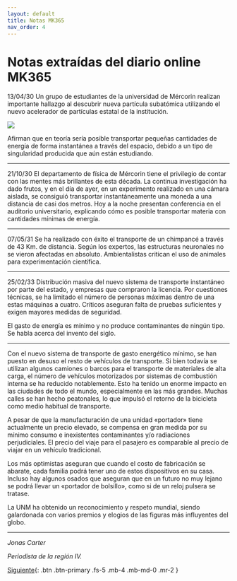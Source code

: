 ```yaml
---
layout: default
title: Notas MK365
nav_order: 4
---
```


# Notas extraídas del diario online MK365

13/04/30
Un grupo de estudiantes de la universidad de Mércorin realizan importante hallazgo al descubrir nueva partícula subatómica utilizando el nuevo acelerador de partículas estatal de la institución.

<img src="https://kierprev.github.io/DentroDelOrigen/assets/images/particle.jpg" > 

Afirman que en teoría sería posible transportar pequeñas cantidades de energía de forma instantánea a través del espacio, debido a un tipo de singularidad producida que aún están estudiando.

----

21/10/30
El departamento de física de Mércorin tiene el privilegio de contar con las mentes más brillantes de esta década. La continua investigación ha dado frutos, y en el día de ayer, en un experimento realizado en una cámara aislada, se consiguió transportar instantáneamente una moneda a una distancia de casi dos metros. Hoy a la noche presentan conferencia en el auditorio universitario, explicando cómo es posible transportar materia con cantidades mínimas de energía.

----

07/05/31
Se ha realizado con éxito el transporte de un chimpancé a través de 43 Km. de distancia. Según los expertos, las estructuras neuronales no se vieron afectadas en absoluto. Ambientalistas critican el uso de animales para experimentación científica.

----

25/02/33
Distribución masiva del nuevo sistema de transporte instantáneo por parte del estado, y empresas que compraron la licencia. Por cuestiones técnicas, se ha limitado el número de personas máximas dentro de una estas máquinas a cuatro. Críticos aseguran falta de pruebas suficientes y exigen mayores medidas de seguridad.

El gasto de energía es mínimo y no produce contaminantes de ningún tipo. Se habla acerca del invento del siglo.

----

Con el nuevo sistema de transporte de gasto energético mínimo, se han puesto en desuso el resto de vehículos de transporte. Si bien todavía se utilizan algunos camiones o barcos para el transporte de materiales de alta carga, el número de vehículos motorizados por sistemas de combustión interna se ha reducido notablemente. Esto ha tenido un enorme impacto en las ciudades de todo el mundo, especialmente en las más grandes. Muchas calles se han hecho peatonales, lo que impulsó el retorno de la bicicleta como medio habitual de transporte.

A pesar de que la manufacturación de una unidad «portador» tiene actualmente un precio elevado, se compensa en gran medida por su mínimo consumo e inexistentes contaminantes y/o radiaciones perjudiciales. El precio del viaje  para el pasajero es comparable al precio de viajar en un vehículo tradicional.

Los más optimistas aseguran que cuando el costo de fabricación se abarate, cada familia podrá tener uno de estos dispositivos en su casa. Incluso hay algunos osados que aseguran que en un futuro no muy lejano se podrá llevar un «portador de bolsillo», como si de un reloj pulsera se tratase.

La UNM ha obtenido un reconocimiento y respeto mundial, siendo galardonada con varios premios y elogios de las figuras más influyentes del globo.

----

*Jonas Carter*

*Periodista de la región IV.*

[Siguiente](/DentroDelOrigen/docs/3-capitulo1){: .btn .btn-primary .fs-5 .mb-4 .mb-md-0 .mr-2 }


